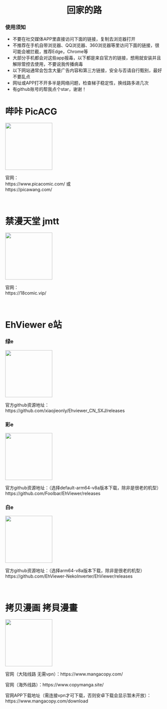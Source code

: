 <h1 align="center">回家的路</h1>
<h3>使用须知</h3>

- 不要在社交媒体APP里直接访问下面的链接，复制去浏览器打开
- 不推荐在手机自带浏览器、QQ浏览器、360浏览器等里访问下面的链接，很可能会被拦截，推荐Edge，Chrome等
- 大部分手机都会对这些app报毒，以下都是来自官方的链接，想用就安装并且解除管控去使用，不要说我传播病毒
- 以下网站通常会包含大量广告内容和第三方链接，安全与否请自行甄别，最好不要乱点
- 网址或APP打不开多半是网络问题，检查梯子稳定性，换线路多进几次
- 有github账号的帮我点个star，谢谢！

# 哔咔 PicACG
   <img src="https://github.com/WRR2001/comics/assets/74068138/9e76cb79-aca4-43db-b8c3-f3626d9723d7" width="150">
   <p>官网：<br>https://www.picacomic.com/ 或<br>https://picawang.com/</p><br>

# 禁漫天堂 jmtt
  <img src="https://github.com/WRR2001/comics/assets/74068138/ea653887-ef83-48b0-9f8a-a591b0aa1be3" width="150">
  <p>官网：<br>https://18comic.vip/</p><br>

# EhViewer e站
 ### 绿e
  <img src="https://github.com/WRR2001/comics/assets/74068138/042fa752-a021-488f-b4a2-8fd51abfa229" width="150">
  <p> 官方github资源地址：<br>https://github.com/xiaojieonly/Ehviewer_CN_SXJ/releases</p>
  
### 彩e
  <img src="https://github.com/WRR2001/comics/assets/74068138/14e428e7-f304-4c4b-8626-feafb69c82fc" width="150">
  <p> 官方github资源地址：（选择default-arm64-v8a版本下载，除非是很老的机型）<br>https://github.com/FooIbar/EhViewer/releases</p>
 
### 白e
  <img src="https://github.com/WRR2001/comics/assets/74068138/e8203be4-d78b-43e7-b3f9-7737a23d33f8" width="150">
  <p> 官方github资源地址：（选择arm64-v8a版本下载，除非是很老的机型）<br>https://github.com/EhViewer-NekoInverter/EhViewer/releases</p><br>

# 拷贝漫画 拷貝漫畫
  <img src="https://github.com/WRR2001/comics/assets/74068138/c421d482-232f-472e-86af-c322d4c7c970" width="150"> 
  <p>官网（大陆线路  无需vpn）：https://www.mangacopy.com/</p>
  <p>官网（海外线路）：https://www.copymanga.site/</p>
  <p>官网APP下载地址（需连接vpn才可下载，否则安卓下载会显示暂未开放）：https://www.mangacopy.com/download</p><br>
  

  




